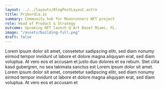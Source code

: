 ```yaml
---
layout: ../../layouts/BlogPostLayout.astro
title: Primordia.io
summary: Community hub for Moonrunners NFT project
role: Head of Product & Strategy
outcome: Upcoming NFT launch @ Art Basel Miami, FL.
image: "/assets/building-full.png"
draft: false
---
```


Lorem ipsum dolor sit amet, consetetur sadipscing elitr, sed diam nonumy eirmod tempor invidunt ut labore et dolore magna aliquyam erat, sed diam voluptua. At vero eos et accusam et justo duo dolores et ea rebum. Stet clita kasd gubergren, no sea takimata sanctus est Lorem ipsum dolor sit amet. Lorem ipsum dolor sit amet, consetetur sadipscing elitr, sed diam nonumy eirmod tempor invidunt ut labore et dolore magna aliquyam erat, sed diam voluptua. At vero eos et accusam et